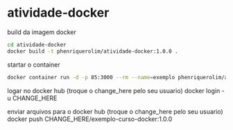 # atividade-docker

build da imagem docker

```bash
cd atividade-docker
docker build -t phenriquerolim/atividade-docker:1.0.0 .
```
startar o container
```bash
docker container run -d -p 85:3000 --rm --name=exemplo phenriquerolim/atividade-docker:1.0.0
```
logar no docker hub (troque o change_here pelo seu usuario)
docker login -u CHANGE_HERE

enviar arquivos para o docker hub (troque o change_here pelo seu usuario)
docker push CHANGE_HERE/exemplo-curso-docker:1.0.0
